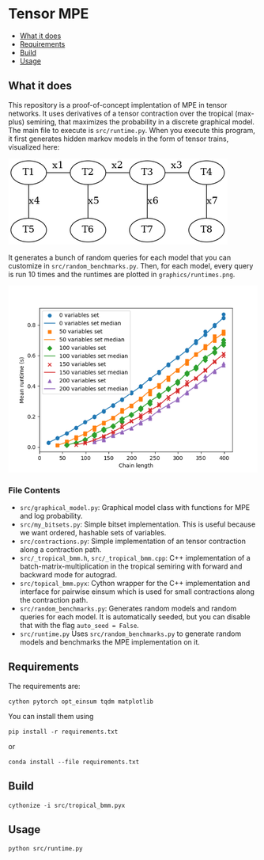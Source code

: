 # Tensor MPE

- [What it does](#what-it-does)
- [Requirements](#requirements)
- [Build](#build)
- [Usage](#usage)

## What it does

This repository is a proof-of-concept implentation of MPE in tensor networks. It uses derivatives of a tensor contraction over the tropical (max-plus) semiring, that maximizes the probability in a discrete graphical model.
The main file to execute is `src/runtime.py`. When you execute this program, it first generates hidden markov models in the form of tensor trains, visualized here:

![Hidden Markov Model](graphics/hidden_markov_model.png)

It generates a bunch of random queries for each model that you can customize in `src/random_benchmarks.py`.
Then, for each model, every query is run 10 times and the runtimes are plotted in `graphics/runtimes.png`.

![graphics/runtime.png](graphics/runtimes.png)

### File Contents

- `src/graphical_model.py`: Graphical model class with functions for MPE and log probability.
- `src/my_bitsets.py`: Simple bitset implementation. This is useful because we want ordered, hashable sets of variables.
- `src/contractions.py`: Simple implementation of an tensor contraction along a contraction path.
- `src/_tropical_bmm.h`, `src/_tropical_bmm.cpp`: C++ implementation of a batch-matrix-multiplication in the tropical semiring with forward and backward mode for autograd.
- `src/topical_bmm.pyx`: Cython wrapper for the C++ implementation and interface for pairwise einsum which is used for small contractions along the contraction path.
- `src/random_benchmarks.py`: Generates random models and random queries for each model. It is automatically seeded, but you can disable that with the flag `auto_seed = False`.
- `src/runtime.py` Uses `src/random_benchmarks.py` to generate random models and benchmarks the MPE implementation on it.

## Requirements

The requirements are:

```text
cython pytorch opt_einsum tqdm matplotlib
```

You can install them using

```text
pip install -r requirements.txt
```

or

```text
conda install --file requirements.txt
```

## Build

```text
cythonize -i src/tropical_bmm.pyx
```

## Usage

```text
python src/runtime.py
```
